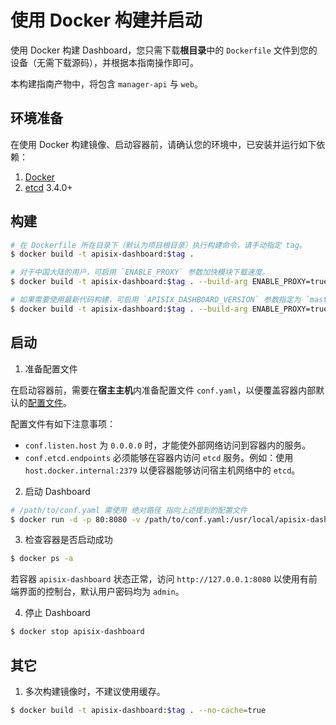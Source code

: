 <!--
#
# Licensed to the Apache Software Foundation (ASF) under one or more
# contributor license agreements.  See the NOTICE file distributed with
# this work for additional information regarding copyright ownership.
# The ASF licenses this file to You under the Apache License, Version 2.0
# (the "License"); you may not use this file except in compliance with
# the License.  You may obtain a copy of the License at
#
#     http://www.apache.org/licenses/LICENSE-2.0
#
# Unless required by applicable law or agreed to in writing, software
# distributed under the License is distributed on an "AS IS" BASIS,
# WITHOUT WARRANTIES OR CONDITIONS OF ANY KIND, either express or implied.
# See the License for the specific language governing permissions and
# limitations under the License.
#
-->

# 使用 Docker 构建并启动

使用 Docker 构建 Dashboard，您只需下载**根目录**中的 `Dockerfile` 文件到您的设备（无需下载源码），并根据本指南操作即可。

本构建指南产物中，将包含 `manager-api` 与 `web`。

## 环境准备

在使用 Docker 构建镜像、启动容器前，请确认您的环境中，已安装并运行如下依赖：

1. [Docker](https://docs.docker.com/engine/install/)
2. [etcd](https://etcd.io/docs/v3.4.0/dl-build/) 3.4.0+

## 构建

```sh
# 在 Dockerfile 所在目录下（默认为项目根目录）执行构建命令，请手动指定 tag。
$ docker build -t apisix-dashboard:$tag .

# 对于中国大陆的用户，可启用 `ENABLE_PROXY` 参数加快模块下载速度。
$ docker build -t apisix-dashboard:$tag . --build-arg ENABLE_PROXY=true

# 如果需要使用最新代码构建，可启用 `APISIX_DASHBOARD_VERSION` 参数指定为 `master` ，此参数也可以指定为其他版本号，如 `v2.0` 。
$ docker build -t apisix-dashboard:$tag . --build-arg ENABLE_PROXY=true --build-arg APISIX_DASHBOARD_VERSION=master
```

## 启动

1. 准备配置文件

在启动容器前，需要在**宿主主机**内准备配置文件 `conf.yaml`，以便覆盖容器内部默认的[配置文件](../api/conf/conf.yaml)。

配置文件有如下注意事项：

- `conf.listen.host` 为 `0.0.0.0` 时，才能使外部网络访问到容器内的服务。
- `conf.etcd.endpoints` 必须能够在容器内访问 `etcd` 服务。例如：使用 `host.docker.internal:2379` 以便容器能够访问宿主机网络中的 `etcd`。

2. 启动 Dashboard

```sh
# /path/to/conf.yaml 需使用 绝对路径 指向上述提到的配置文件
$ docker run -d -p 80:8080 -v /path/to/conf.yaml:/usr/local/apisix-dashboard/conf/conf.yaml --name apisix-dashboard apisix-dashboard:$tag
```

3. 检查容器是否启动成功

```sh
$ docker ps -a
```

若容器 `apisix-dashboard` 状态正常，访问 `http://127.0.0.1:8080` 以使用有前端界面的控制台，默认用户密码均为 `admin`。

4. 停止 Dashboard

```sh
$ docker stop apisix-dashboard
```

## 其它

1. 多次构建镜像时，不建议使用缓存。

```sh
$ docker build -t apisix-dashboard:$tag . --no-cache=true
```
